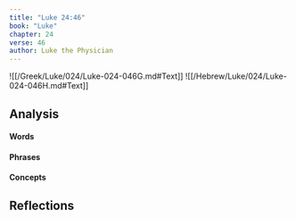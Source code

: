```yaml
---
title: "Luke 24:46"
book: "Luke"
chapter: 24
verse: 46
author: Luke the Physician
---
```

![[/Greek/Luke/024/Luke-024-046G.md#Text]]
![[/Hebrew/Luke/024/Luke-024-046H.md#Text]]

## Analysis

#### Words

#### Phrases

#### Concepts

## Reflections
